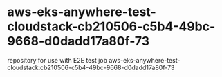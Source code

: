 # aws-eks-anywhere-test-cloudstack-cb210506-c5b4-49bc-9668-d0dadd17a80f-73
repository for use with E2E test job aws-eks-anywhere-test-cloudstack:cb210506-c5b4-49bc-9668-d0dadd17a80f-73
